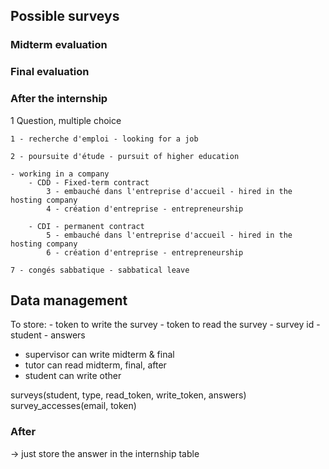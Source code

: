 
## Possible surveys

### Midterm evaluation

### Final evaluation

### After the internship

1 Question, multiple choice

```
1 - recherche d'emploi - looking for a job

2 - poursuite d'étude - pursuit of higher education

- working in a company
	- CDD - Fixed-term contract
		3 - embauché dans l'entreprise d'accueil - hired in the hosting company
		4 - création d'entreprise - entrepreneurship

	- CDI - permanent contract
		5 - embauché dans l'entreprise d'accueil - hired in the hosting company
		6 - création d'entreprise - entrepreneurship

7 - congés sabbatique - sabbatical leave
```

## Data management

To store:
	- token to write the survey
	- token to read the survey
	- survey id
	- student
	- answers

- supervisor can write midterm & final
- tutor can read midterm, final, after
- student can write other

surveys(student, type, read_token, write_token, answers)
survey_accesses(email, token)


### After
-> just store the answer in the internship table
